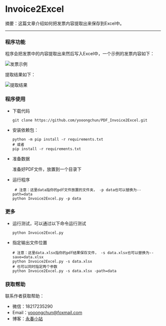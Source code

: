# Invoice2Excel

摘要：这篇文章介绍如何把发票内容提取出来保存到Excel中。

------

### 程序功能

程序会把发票中的内容提取出来然后写入Excel中，一个示例的发票内容如下：

![发票示例](https://yooongchun-blog-v2.oss-cn-beijing.aliyuncs.com/202004/demo.PNG)

提取结果如下：

![提取结果](https://yooongchun-blog-v2.oss-cn-beijing.aliyuncs.com/202004/result.png)

### 程序使用

- 下载代码

  ```shell
  git clone https://github.com/yooongchun/PDF_Invoice2Excel.git
  ```

- 安装依赖包：

  ```shell
  python -m pip install -r requirements.txt
  # 或者
  pip install -r requirements.txt
  ```

- 准备数据

  准备好PDF文件，放置到一个目录下

- 运行程序

  ```shell
   # 注意：这里data指你的pdf文件放置的文件夹， -p data也可以替换为--path=data
  python Invoice2Excel.py -p data
  ```

### 更多

- 运行测试，可以通过以下命令运行测试

  ```shell
  python Invoice2Excel.py
  ```

- 指定输出文件位置

  ```shell
  # 注意：这里data.xlsx指你的pdf结果保存文件， -s data.xlsx也可以替换为--save=data.xlsx
  python Invoice2Excel.py -s data.xlsx
  # 也可以同时指定两个参数
  python Invoice2Excel.py -s data.xlsx -path=data
  ```

### 获取帮助

联系作者获取帮助：

- 微信：18217235290
- Email：yooongchun@foxmail.com
- 博客：[永春小站](http://www.yooongchun.com)

